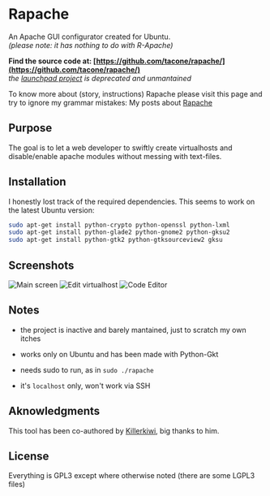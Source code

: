 Rapache
=======

An Apache GUI configurator created for Ubuntu. <br/>
*(please note: it has nothing to do with R-Apache)*

**Find the source code at: [https://github.com/tacone/rapache/](https://github.com/tacone/rapache/)** <br/>
*the [launchpad project](https://launchpad.net/rapache) is deprecated and unmantained*

To know more about (story, instructions) Rapache please visit this page and try to ignore my grammar 
mistakes: My posts about [Rapache](http://www.stefanoforenza.com/category/rapache/)

## Purpose

The goal is to let a web developer to swiftly create virtualhosts and disable/enable apache modules without messing with text-files.

## Installation

I honestly lost track of the required dependencies. This seems to work on the latest Ubuntu version:

```bash
sudo apt-get install python-crypto python-openssl python-lxml
sudo apt-get install python-glade2 python-gnome2 python-gksu2
sudo apt-get install python-gtk2 python-gtksourceview2 gksu
```

## Screenshots

![Main screen](http://www.stefanoforenza.com/blog/wp-content/uploads/2008/07/rapache-main.png)
![Edit virtualhost](http://www.stefanoforenza.com/blog/wp-content/uploads/2008/09/rapache-security.png)
![Code Editor](http://www.stefanoforenza.com/blog/wp-content/uploads/2008/07/rapache-syntax-highlightining.png)

## Notes

- the project is inactive and barely mantained, just to scratch my own itches

- works only on Ubuntu and has been made with Python-Gkt
- needs sudo to run, as in `sudo ./rapache`
- it's `localhost` only, won't work via SSH

## Aknowledgments

This tool has been co-authored by [Killerkiwi](https://github.com/killerkiwi), big thanks to him.

## License

Everything is GPL3 except where otherwise noted (there are some LGPL3 files)

